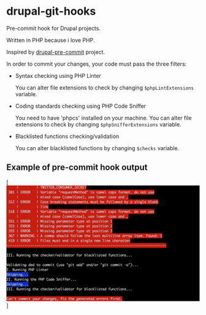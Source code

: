 drupal-git-hooks
================
Pre-commit hook for Drupal projects.

Written in PHP because i love PHP.

Inspired by [drupal-pre-commit](https://github.com/geraldvillorente/drupal-pre-commit) project.

In order to commit your changes, your code must pass the three filters:

- Syntax checking using PHP Linter

   You can alter file extensions to check by changing <code>$phpLintExtensions</code> variable.

- Coding standards checking using PHP Code Sniffer

   You need to have 'phpcs' installed on your machine.
   You can alter file extensions to check by changing <code>$phpSnifferExtensions</code> variable.

- Blacklisted functions checking/validation

   You can alter blacklisted functions by changing <code>$checks</code> variable.


Example of pre-commit hook output
-----------------------------------
[![example output](https://github.com/undertext/drupal-git-hooks/blob/master/docs/output.png)]
